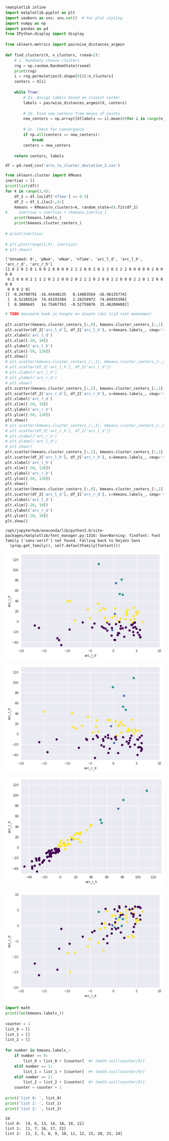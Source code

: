 

```python
%matplotlib inline
import matplotlib.pyplot as plt
import seaborn as sns; sns.set()  # for plot styling
import numpy as np
import pandas as pd
from IPython.display import display

from sklearn.metrics import pairwise_distances_argmin

def find_clusters(X, n_clusters, rseed=2):
    # 1. Randomly choose clusters
    rng = np.random.RandomState(rseed)
    print(rng)
    i = rng.permutation(X.shape[0])[:n_clusters]
    centers = X[i]
    
    while True:
        # 2a. Assign labels based on closest center
        labels = pairwise_distances_argmin(X, centers)
        
        # 2b. Find new centers from means of points
        new_centers = np.array([X[labels == i].mean(0)for i in range(n_clusters)])
        
        # 2c. Check for convergence
        if np.all(centers == new_centers):
            break
        centers = new_centers
    
    return centers, labels
```


```python
df = pd.read_csv('arcs_to_cluster_deviation_2.csv')
```


```python
from sklearn.cluster import KMeans
inertias = []
print(list(df))
for k in range(3,4):
    df_1 = df.loc[df['nTime'] == 0.3]
    df_2 = df_1.iloc[:,4:]
    kmeans = KMeans(n_clusters=k, random_state=0).fit(df_2)
#     inertias = inertias + [kmeans.inertia_]
    print(kmeans.labels_)
    print(kmeans.cluster_centers_)
    
# print(inertias)

# plt.plot(range(1,9), inertias)
# plt.show()
```

    ['Unnamed: 0', 'pNum', 'eNum', 'nTime', 'arc_l_d', 'arc_l_h', 'arc_r_d', 'arc_r_h']
    [2 0 2 0 2 0 1 0 0 2 0 0 0 0 2 2 2 0 0 2 0 2 2 0 2 2 2 0 0 0 0 0 2 0 0 0 0
     0 2 0 0 0 2 1 1 2 0 2 2 0 0 2 0 2 2 2 0 2 0 0 2 2 0 0 0 2 2 0 1 2 0 0 0 0
     0 0 0 2 0]
    [[ -0.24700791 -16.45440135   0.14883564 -16.96135774]
     [  0.52385524  74.45193304   2.28258972  74.84955398]
     [  0.3006645   14.75467763  -0.52759876  15.46209608]]



```python
# TODO maximale hoek in hoogte en diepte (dus tijd niet meenemen)

plt.scatter(kmeans.cluster_centers_[:,0], kmeans.cluster_centers_[:,1])
plt.scatter(df_2['arc_l_d'], df_2['arc_l_h'], c=kmeans.labels_, cmap='viridis')
plt.xlabel('arc_l_d')
plt.xlim([-20, 10])
plt.ylabel('arc_l_h')
plt.ylim([-50, 130])
plt.show()
# plt.scatter(kmeans.cluster_centers_[:,1], kmeans.cluster_centers_[:,2])
# plt.scatter(df_2['arc_l_h'], df_2['arc_r_d'])
# plt.xlabel('arc_l_h')
# plt.ylabel('arc_r_d')
# plt.show()
plt.scatter(kmeans.cluster_centers_[:,2], kmeans.cluster_centers_[:,3])
plt.scatter(df_2['arc_r_d'], df_2['arc_r_h'], c=kmeans.labels_, cmap='viridis')
plt.xlabel('arc_r_d')
plt.xlim([-20, 10])
plt.ylabel('arc_r_h')
plt.ylim([-50, 130])
plt.show()
# plt.scatter(kmeans.cluster_centers_[:,3], kmeans.cluster_centers_[:,0])
# plt.scatter(df_2['arc_r_h'], df_2['arc_l_d'])
# plt.xlabel('arc_r_h')
# plt.ylabel('arc_l_d')
# plt.show()
plt.scatter(kmeans.cluster_centers_[:,1], kmeans.cluster_centers_[:,3])
plt.scatter(df_2['arc_l_h'], df_2['arc_r_h'], c=kmeans.labels_, cmap='viridis')
plt.xlabel('arc_l_h')
plt.xlim([-50, 130])
plt.ylabel('arc_r_h')
plt.ylim([-50, 130])
plt.show()
plt.scatter(kmeans.cluster_centers_[:,0], kmeans.cluster_centers_[:,2])
plt.scatter(df_2['arc_l_d'], df_2['arc_r_d'], c=kmeans.labels_, cmap='viridis')
plt.xlabel('arc_l_d')
plt.xlim([-20, 10])
plt.ylabel('arc_r_d')
plt.ylim([-20, 10])
plt.show()

```

    /opt/jupyterhub/anaconda/lib/python3.6/site-packages/matplotlib/font_manager.py:1316: UserWarning: findfont: Font family ['sans-serif'] not found. Falling back to DejaVu Sans
      (prop.get_family(), self.defaultFamily[fontext]))



![png](output_3_1.png)



![png](output_3_2.png)



![png](output_3_3.png)



![png](output_3_4.png)



```python
import math
print(len(kmeans.labels_))

counter = 1
list_0 = []
list_1 = []
list_2 = []

for number in kmeans.labels_:
    if number == 0:
        list_0 = list_0 + [counter]  #+ [math.ceil(counter/9)]
    elif number == 1:
        list_1 = list_1 + [counter]  #+ [math.ceil(counter/9)]
    elif number == 2:
        list_2 = list_2 + [counter]  #+ [math.ceil(counter/9)]
    counter = counter + 1
    
print('list 0: ', list_0)
print('list 1: ', list_1)
print('list 2: ', list_2)

```

    24
    list 0:  [4, 6, 13, 14, 18, 19, 21]
    list 1:  [1, 7, 16, 17, 22]
    list 2:  [2, 3, 5, 8, 9, 10, 11, 12, 15, 20, 23, 24]


